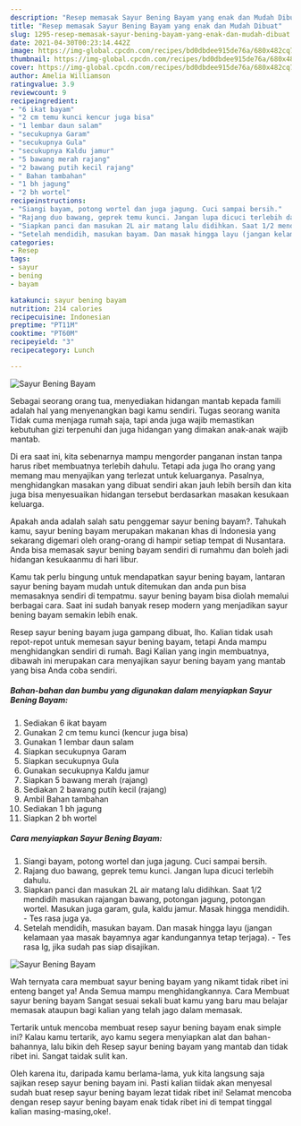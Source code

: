 ```yaml
---
description: "Resep memasak Sayur Bening Bayam yang enak dan Mudah Dibuat"
title: "Resep memasak Sayur Bening Bayam yang enak dan Mudah Dibuat"
slug: 1295-resep-memasak-sayur-bening-bayam-yang-enak-dan-mudah-dibuat
date: 2021-04-30T00:23:14.442Z
image: https://img-global.cpcdn.com/recipes/bd0dbdee915de76a/680x482cq70/sayur-bening-bayam-foto-resep-utama.jpg
thumbnail: https://img-global.cpcdn.com/recipes/bd0dbdee915de76a/680x482cq70/sayur-bening-bayam-foto-resep-utama.jpg
cover: https://img-global.cpcdn.com/recipes/bd0dbdee915de76a/680x482cq70/sayur-bening-bayam-foto-resep-utama.jpg
author: Amelia Williamson
ratingvalue: 3.9
reviewcount: 9
recipeingredient:
- "6 ikat bayam"
- "2 cm temu kunci kencur juga bisa"
- "1 lembar daun salam"
- "secukupnya Garam"
- "secukupnya Gula"
- "secukupnya Kaldu jamur"
- "5 bawang merah rajang"
- "2 bawang putih kecil rajang"
- " Bahan tambahan"
- "1 bh jagung"
- "2 bh wortel"
recipeinstructions:
- "Siangi bayam, potong wortel dan juga jagung. Cuci sampai bersih."
- "Rajang duo bawang, geprek temu kunci. Jangan lupa dicuci terlebih dahulu."
- "Siapkan panci dan masukan 2L air matang lalu didihkan. Saat 1/2 mendidih masukan rajangan bawang, potongan jagung, potongan wortel. Masukan juga garam, gula, kaldu jamur. Masak hingga mendidih. Tes rasa juga ya."
- "Setelah mendidih, masukan bayam. Dan masak hingga layu (jangan kelamaan yaa masak bayamnya agar kandungannya tetap terjaga). Tes rasa lg, jika sudah pas siap disajikan."
categories:
- Resep
tags:
- sayur
- bening
- bayam

katakunci: sayur bening bayam 
nutrition: 214 calories
recipecuisine: Indonesian
preptime: "PT11M"
cooktime: "PT60M"
recipeyield: "3"
recipecategory: Lunch

---
```



![Sayur Bening Bayam](https://img-global.cpcdn.com/recipes/bd0dbdee915de76a/680x482cq70/sayur-bening-bayam-foto-resep-utama.jpg)

Sebagai seorang orang tua, menyediakan hidangan mantab kepada famili adalah hal yang menyenangkan bagi kamu sendiri. Tugas seorang  wanita Tidak cuma menjaga rumah saja, tapi anda juga wajib memastikan kebutuhan gizi terpenuhi dan juga hidangan yang dimakan anak-anak wajib mantab.

Di era  saat ini, kita sebenarnya mampu mengorder panganan instan tanpa harus ribet membuatnya terlebih dahulu. Tetapi ada juga lho orang yang memang mau menyajikan yang terlezat untuk keluarganya. Pasalnya, menghidangkan masakan yang dibuat sendiri akan jauh lebih bersih dan kita juga bisa menyesuaikan hidangan tersebut berdasarkan masakan kesukaan keluarga. 



Apakah anda adalah salah satu penggemar sayur bening bayam?. Tahukah kamu, sayur bening bayam merupakan makanan khas di Indonesia yang sekarang digemari oleh orang-orang di hampir setiap tempat di Nusantara. Anda bisa memasak sayur bening bayam sendiri di rumahmu dan boleh jadi hidangan kesukaanmu di hari libur.

Kamu tak perlu bingung untuk mendapatkan sayur bening bayam, lantaran sayur bening bayam mudah untuk ditemukan dan anda pun bisa memasaknya sendiri di tempatmu. sayur bening bayam bisa diolah memalui berbagai cara. Saat ini sudah banyak resep modern yang menjadikan sayur bening bayam semakin lebih enak.

Resep sayur bening bayam juga gampang dibuat, lho. Kalian tidak usah repot-repot untuk memesan sayur bening bayam, tetapi Anda mampu menghidangkan sendiri di rumah. Bagi Kalian yang ingin membuatnya, dibawah ini merupakan cara menyajikan sayur bening bayam yang mantab yang bisa Anda coba sendiri.

<!--inarticleads1-->

##### Bahan-bahan dan bumbu yang digunakan dalam menyiapkan Sayur Bening Bayam:

1. Sediakan 6 ikat bayam
1. Gunakan 2 cm temu kunci (kencur juga bisa)
1. Gunakan 1 lembar daun salam
1. Siapkan secukupnya Garam
1. Siapkan secukupnya Gula
1. Gunakan secukupnya Kaldu jamur
1. Siapkan 5 bawang merah (rajang)
1. Sediakan 2 bawang putih kecil (rajang)
1. Ambil  Bahan tambahan
1. Sediakan 1 bh jagung
1. Siapkan 2 bh wortel




<!--inarticleads2-->

##### Cara menyiapkan Sayur Bening Bayam:

1. Siangi bayam, potong wortel dan juga jagung. Cuci sampai bersih.
1. Rajang duo bawang, geprek temu kunci. Jangan lupa dicuci terlebih dahulu.
1. Siapkan panci dan masukan 2L air matang lalu didihkan. Saat 1/2 mendidih masukan rajangan bawang, potongan jagung, potongan wortel. Masukan juga garam, gula, kaldu jamur. Masak hingga mendidih. - Tes rasa juga ya.
1. Setelah mendidih, masukan bayam. Dan masak hingga layu (jangan kelamaan yaa masak bayamnya agar kandungannya tetap terjaga). - Tes rasa lg, jika sudah pas siap disajikan.
<img src="//assets-global.cpcdn.com/assets/icons/button_play-2c75c40dde080a61004c1f40b05d8f140eaff45d7e9e6481dc71c63d2e7c4909.png" alt="Sayur Bening Bayam">



Wah ternyata cara membuat sayur bening bayam yang nikamt tidak ribet ini enteng banget ya! Anda Semua mampu menghidangkannya. Cara Membuat sayur bening bayam Sangat sesuai sekali buat kamu yang baru mau belajar memasak ataupun bagi kalian yang telah jago dalam memasak.

Tertarik untuk mencoba membuat resep sayur bening bayam enak simple ini? Kalau kamu tertarik, ayo kamu segera menyiapkan alat dan bahan-bahannya, lalu bikin deh Resep sayur bening bayam yang mantab dan tidak ribet ini. Sangat taidak sulit kan. 

Oleh karena itu, daripada kamu berlama-lama, yuk kita langsung saja sajikan resep sayur bening bayam ini. Pasti kalian tiidak akan menyesal sudah buat resep sayur bening bayam lezat tidak ribet ini! Selamat mencoba dengan resep sayur bening bayam enak tidak ribet ini di tempat tinggal kalian masing-masing,oke!.


